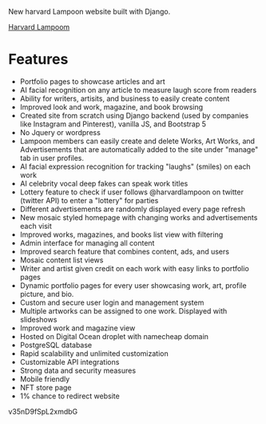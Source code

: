 New harvard Lampoon website built with Django.

[Harvard Lampoom](https://www.harvardlampoom.com)

# Features
* Portfolio pages to showcase articles and art
* AI facial recognition on any article to measure laugh score from readers
* Ability for writers, artisits, and business to easily create content
* Improved look and work, magazine, and book browsing
* Created site from scratch using Django backend (used by companies like Instagram and Pinterest), vanilla JS, and
    Bootstrap 5
* No Jquery or wordpress
* Lampoon members can easily create and delete Works, Art Works, and Advertisements that are automatically added to
    the site under "manage" tab in user profiles.
* AI facial expression recognition for tracking "laughs" (smiles) on each work
* AI celebrity vocal deep fakes can speak work titles
* Lottery feature to check if user follows @harvardlampoon on twitter (twitter API) to enter a "lottery" for parties
* Different advertisements are randomly displayed every page refresh
* New mosaic styled homepage with changing works and advertisements each visit
* Improved works, magazines, and books list view with filtering
* Admin interface for managing all content
* Improved search feature that combines content, ads, and users
* Mosaic content list views
* Writer and artist given credit on each work with easy links to portfolio pages
* Dynamic portfolio pages for every user showcasing work, art, profile picture, and bio.
* Custom and secure user login and management system
* Multiple artworks can be assigned to one work. Displayed with slideshows
* Improved work and magazine view
* Hosted on Digital Ocean droplet with namecheap domain
* PostgreSQL database
* Rapid scalability and unlimited customization
* Customizable API integrations
* Strong data and security measures
* Mobile friendly
* NFT store page
* 1% chance to redirect website

v35nD9fSpL2xmdbG
